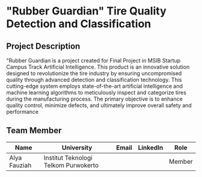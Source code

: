 # "Rubber Guardian" Tire Quality Detection and Classification

## Project Description ##

"Rubber Guardian is a project created for Final Project in MSIB Startup Campus Track Artificial Intelligence. This product is an innovative solution designed to revolutionize the tire industry by ensuring uncompromised quality through advanced detection and classification technology. This cutting-edge system employs state-of-the-art artificial intelligence and machine learning algorithms to meticulously inspect and categorize tires during the manufacturing process. The primary objective is to enhance quality control, minimize defects, and ultimately improve overall safety and performance

## Team Member
|    Name     |    University    |    Email    |    LinkedIn    |    Role    |
|    --    |    --    |    --    |   --    |    --    |
|Alya Fauziah |Institut Teknologi Telkom Purwokerto |    |     |Member   |

